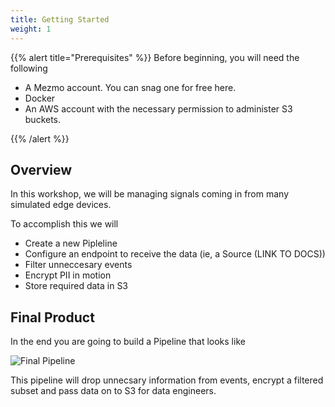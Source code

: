 ```yaml
---
title: Getting Started
weight: 1
---
```


{{% alert title="Prerequisites" %}}
Before beginning, you will need the following

* A Mezmo account.  You can snag one for free here.
* Docker
* An AWS account with the necessary permission to administer S3 buckets.

{{% /alert %}}

## Overview

In this workshop, we will be managing signals coming in from many simulated edge devices.

To accomplish this we will

* Create a new Pipleline
* Configure an endpoint to receive the data (ie, a Source (LINK TO DOCS))
* Filter unneccesary events
* Encrypt PII in motion
* Store required data in S3

## Final Product

In the end you are going to build a Pipeline that looks like

![Final Pipeline](../../images/final_pipeline.png)

This pipeline will drop unnecsary information from events, encrypt a filtered subset and pass data on to S3 for data engineers.
